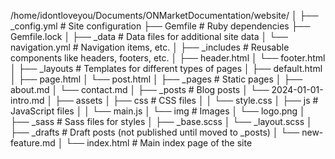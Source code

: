﻿/home/idontloveyou/Documents/ONMarketDocumentation/website/
│
├── _config.yml             # Site configuration
├── Gemfile                 # Ruby dependencies
├── Gemfile.lock
│
├── _data                   # Data files for additional site data
│   └── navigation.yml      # Navigation items, etc.
│
├── _includes               # Reusable components like headers, footers, etc.
│   ├── header.html
│   └── footer.html
│
├── _layouts                # Templates for different types of pages
│   ├── default.html
│   ├── page.html
│   └── post.html
│
├── _pages                  # Static pages
│   ├── about.md
│   └── contact.md
│
├── _posts                  # Blog posts
│   └── 2024-01-01-intro.md
│
├── assets
│   ├── css                 # CSS files
│   │   └── style.css
│   ├── js                  # JavaScript files
│   │   └── main.js
│   └── img                 # Images
│       └── logo.png
│
├── _sass                   # Sass files for styles
│   ├── _base.scss
│   └── _layout.scss
│
├── _drafts                 # Draft posts (not published until moved to _posts)
│   └── new-feature.md
│
└── index.html              # Main index page of the site
